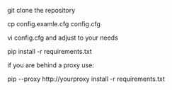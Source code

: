  git clone the repository

 cp config.examle.cfg config.cfg

 vi config.cfg and adjust to your needs

 pip install -r requirements.txt

 if you are behind a proxy use:

 pip --proxy http://yourproxy install -r requirements.txt
